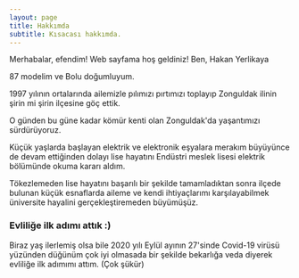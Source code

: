 ```yaml
---
layout: page
title: Hakkımda
subtitle: Kısacası hakkımda.
---
```


Merhabalar, efendim! Web sayfama hoş geldiniz! Ben, Hakan Yerlikaya

87 modelim ve Bolu doğumluyum.

1997 yılının ortalarında ailemizle pılımızı pırtımızı toplayıp Zonguldak ilinin şirin mi şirin ilçesine göç ettik. 

O günden bu güne kadar kömür kenti olan Zonguldak'da yaşantımızı sürdürüyoruz. 

Küçük yaşlarda başlayan elektrik ve elektronik eşyalara merakım büyüyünce de devam ettiğinden dolayı lise hayatını Endüstri meslek lisesi elektrik bölümünde okuma kararı aldım.

Tökezlemeden lise hayatını başarılı bir şekilde tamamladıktan sonra ilçede bulunan küçük esnaflarda aileme ve kendi ihtiyaçlarımı karşılayabilmek üniversite hayalini gerçekleştiremeden büyümüşüz.

<h3> Evliliğe ilk adımı attık :) </h3>

Biraz yaş ilerlemiş olsa bile 2020 yılı Eylül ayının 27'sinde Covid-19 virüsü yüzünden düğünüm çok iyi olmasada bir şekilde bekarlığa veda diyerek evliliğe ilk adımımı attım. (Çok şükür)






